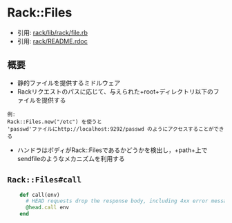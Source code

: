 # Rack::Files
- 引用: [rack/lib/rack/file.rb](https://github.com/rack/rack/blob/master/lib/rack/file.rb)
- 引用: [rack/README.rdoc](https://github.com/rack/rack/blob/master/README.rdoc)

## 概要
- 静的ファイルを提供するミドルウェア
- Rackリクエストのパスに応じて、与えられた+root+ディレクトリ以下のファイルを提供する
```
例:
Rack::Files.new("/etc") を使うと
'passwd'ファイルにhttp://localhost:9292/passwd のようにアクセスすることができる
```
- ハンドラはボディがRack::Filesであるかどうかを検出し，+path+上でsendfileのようなメカニズムを利用する


## `Rack::Files#call`
```ruby
    def call(env)
      # HEAD requests drop the response body, including 4xx error messages.
      @head.call env
    end
```
